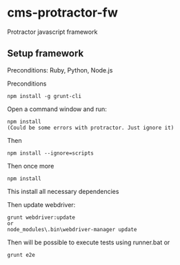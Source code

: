 # cms-protractor-fw
Protractor javascript framework

## Setup framework

Preconditions: Ruby, Python, Node.js

Preconditions

    npm install -g grunt-cli

Open a command window and run:

    npm install 
    (Could be some errors with protractor. Just ignore it)
    
Then

    npm install --ignore=scripts
    
Then once more

    npm install
    
This install all necessary dependencies 

Then update webdriver:

    grunt webdriver:update
    or
    node_modules\.bin\webdriver-manager update

Then will be possible to execute tests using runner.bat or 

    grunt e2e 


